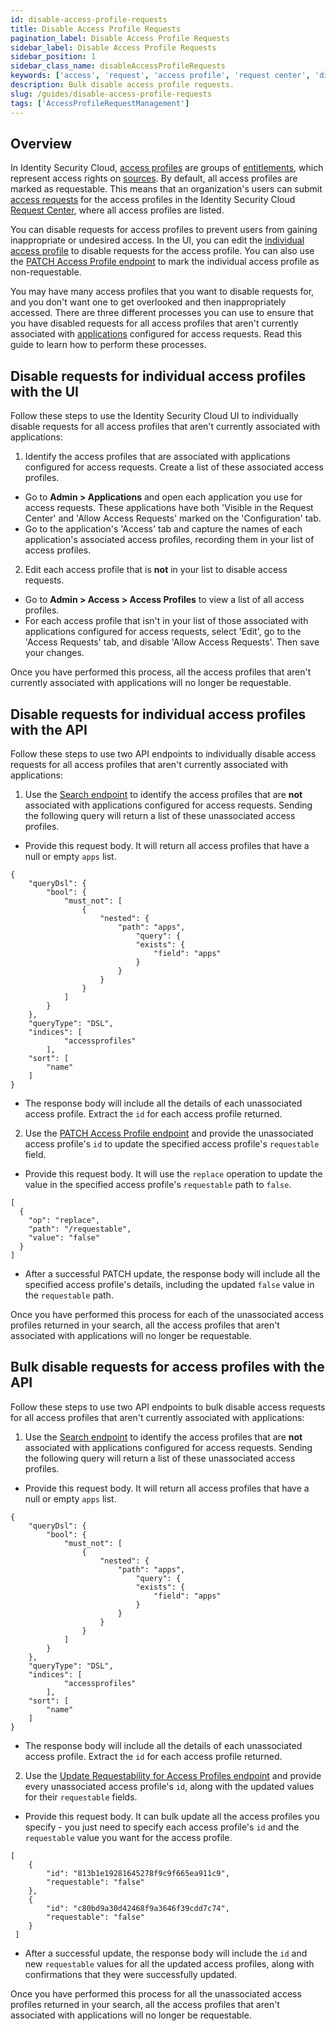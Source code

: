 ```yaml
---
id: disable-access-profile-requests
title: Disable Access Profile Requests
pagination_label: Disable Access Profile Requests
sidebar_label: Disable Access Profile Requests
sidebar_position: 1
sidebar_class_name: disableAccessProfileRequests
keywords: ['access', 'request', 'access profile', 'request center', 'disable']
description: Bulk disable access profile requests.
slug: /guides/disable-access-profile-requests
tags: ['AccessProfileRequestManagement']
---
```


## Overview

In Identity Security Cloud, [access profiles](https://documentation.sailpoint.com/saas/help/access/access-profiles.html) are groups of [entitlements](https://documentation.sailpoint.com/saas/help/access/entitlements.html), which represent access rights on [sources](https://documentation.sailpoint.com/saas/help/sources/index.html). By default, all access profiles are marked as requestable. This means that an organization's users can submit [access requests](https://documentation.sailpoint.com/saas/help/requests/index.html) for the access profiles in the Identity Security Cloud [Request Center](https://documentation.sailpoint.com/saas/user-help/requests/request_center.html), where all access profiles are listed.

You can disable requests for access profiles to prevent users from gaining inappropriate or undesired access. In the UI, you can edit the [individual access profile](https://documentation.sailpoint.com/saas/help/requests/config_ap_roles.html#configuring-access-profiles-for-requests) to disable requests for the access profile. You can also use the [PATCH Access Profile endpoint](https://platform.sailpoint.com/docs/api/v3/patch-access-profile) to mark the individual access profile as non-requestable.

You may have many access profiles that you want to disable requests for, and you don't want one to get overlooked and then inappropriately accessed. There are three different processes you can use to ensure that you have disabled requests for all access profiles that aren't currently associated with [applications](https://documentation.sailpoint.com/saas/help/common/app-config.html) configured for access requests. Read this guide to learn how to perform these processes.

## Disable requests for individual access profiles with the UI

Follow these steps to use the Identity Security Cloud UI to individually disable requests for all access profiles that aren't currently associated with applications:

1. Identify the access profiles that are associated with applications configured for access requests. Create a list of these associated access profiles.

- Go to **Admin > Applications** and open each application you use for access requests. These applications have both 'Visible in the Request Center' and 'Allow Access Requests' marked on the 'Configuration' tab.
- Go to the application's 'Access' tab and capture the names of each application's associated access profiles, recording them in your list of access profiles.

2. Edit each access profile that is **not** in your list to disable access requests.

- Go to **Admin > Access > Access Profiles** to view a list of all access profiles.
- For each access profile that isn't in your list of those associated with applications configured for access requests, select 'Edit', go to the 'Access Requests' tab, and disable 'Allow Access Requests'. Then save your changes.

Once you have performed this process, all the access profiles that aren't currently associated with applications will no longer be requestable.

## Disable requests for individual access profiles with the API

Follow these steps to use two API endpoints to individually disable access requests for all access profiles that aren't currently associated with applications:

1. Use the [Search endpoint](https://platform.sailpoint.com/docs/api/v3/search-post) to identify the access profiles that are **not** associated with applications configured for access requests. Sending the following query will return a list of these unassociated access profiles.

- Provide this request body. It will return all access profiles that have a null or empty `apps` list.

```
{
    "queryDsl": {
        "bool": {
            "must_not": [
                {
                    "nested": {
                        "path": "apps",
                            "query": {
                            "exists": {
                                "field": "apps"
                            }
                        }
                    }
                }
            ]
        }
    },
    "queryType": "DSL",
    "indices": [
            "accessprofiles"
        ],
    "sort": [
        "name"
    ]
}
```

- The response body will include all the details of each unassociated access profile. Extract the `id` for each access profile returned.

2. Use the [PATCH Access Profile endpoint](https://platform.sailpoint.com/docs/api/v3/patch-access-profile) and provide the unassociated access profile's `id` to update the specified access profile's `requestable` field.

- Provide this request body. It will use the `replace` operation to update the value in the specified access profile's `requestable` path to `false`.

```
[
  {
    "op": "replace",
    "path": "/requestable",
    "value": "false"
  }
]
```

- After a successful PATCH update, the response body will include all the specified access profile's details, including the updated `false` value in the `requestable` path.

Once you have performed this process for each of the unassociated access profiles returned in your search, all the access profiles that aren't associated with applications will no longer be requestable.

## Bulk disable requests for access profiles with the API

Follow these steps to use two API endpoints to bulk disable access requests for all access profiles that aren't currently associated with applications:

1. Use the [Search endpoint](https://platform.sailpoint.com/docs/api/v3/search-post) to identify the access profiles that are **not** associated with applications configured for access requests. Sending the following query will return a list of these unassociated access profiles.

- Provide this request body. It will return all access profiles that have a null or empty `apps` list.

```
{
    "queryDsl": {
        "bool": {
            "must_not": [
                {
                    "nested": {
                        "path": "apps",
                            "query": {
                            "exists": {
                                "field": "apps"
                            }
                        }
                    }
                }
            ]
        }
    },
    "queryType": "DSL",
    "indices": [
            "accessprofiles"
        ],
    "sort": [
        "name"
    ]
}
```

- The response body will include all the details of each unassociated access profile. Extract the `id` for each access profile returned.

2. Use the [Update Requestability for Access Profiles endpoint](https://platform.sailpoint.com/docs/api/beta/update-access-profiles-in-bulk) and provide every unassociated access profile's `id`, along with the updated values for their `requestable` fields.

- Provide this request body. It can bulk update all the access profiles you specify - you just need to specify each access profile's `id` and the `requestable` value you want for the access profile.

```
[
    {
        "id": "813b1e19281645278f9c9f665ea911c9",
        "requestable": "false"
    },
    {
        "id": "c80bd9a30d42468f9a3646f39cdd7c74",
        "requestable": "false"
    }
 ]
```

- After a successful update, the response body will include the `id` and new `requestable` values for all the updated access profiles, along with confirmations that they were successfully updated.

Once you have performed this process for all the unassociated access profiles returned in your search, all the access profiles that aren't associated with applications will no longer be requestable.

